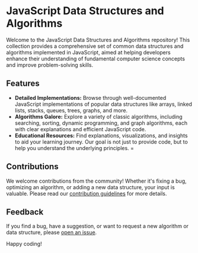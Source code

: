 # JavaScript Data Structures and Algorithms

Welcome to the JavaScript Data Structures and Algorithms repository! This collection provides a comprehensive set of common data structures and algorithms implemented in JavaScript, aimed at helping developers enhance their understanding of fundamental computer science concepts and improve problem-solving skills.

## Features

- **Detailed Implementations:** Browse through well-documented JavaScript implementations of popular data structures like arrays, linked lists, stacks, queues, trees, graphs, and more.
- **Algorithms Galore:** Explore a variety of classic algorithms, including searching, sorting, dynamic programming, and graph algorithms, each with clear explanations and efficient JavaScript code.
- **Educational Resources:** Find explanations, visualizations, and insights to aid your learning journey. Our goal is not just to provide code, but to help you understand the underlying principles.
=
## Contributions

We welcome contributions from the community! Whether it's fixing a bug, optimizing an algorithm, or adding a new data structure, your input is valuable. Please read our [contribution guidelines](CONTRIBUTING.md) for more details.

## Feedback

If you find a bug, have a suggestion, or want to request a new algorithm or data structure, please [open an issue](https://github.com/your-username/datastructures-algorithms-js/issues).

Happy coding!
